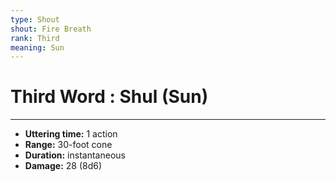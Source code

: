 ```yaml
---
type: Shout
shout: Fire Breath
rank: Third
meaning: Sun
---
```

# Third Word : Shul (Sun)
---
- **Uttering time:** 1 action
- **Range:** 30-foot cone
- **Duration:** instantaneous
- **Damage:** 28 (8d6)